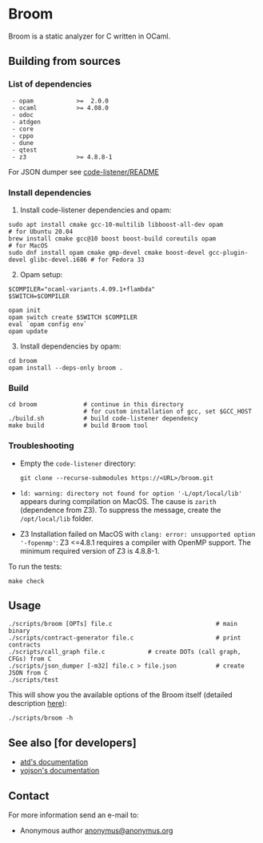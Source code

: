 # Broom

Broom is a static analyzer for C written in OCaml.

## Building from sources

### List of dependencies
     - opam            >=  2.0.0
     - ocaml           >= 4.08.0
     - odoc
     - atdgen
     - core
     - cppo
     - dune
     - qtest
     - z3              >= 4.8.8-1

For JSON dumper see [code-listener/README](https://github.com/kdudka/predator/blob/master/README.md)

### Install dependencies

1. Install code-listener dependencies and opam:
  ```
  sudo apt install cmake gcc-10-multilib libboost-all-dev opam                              # for Ubuntu 20.04
  brew install cmake gcc@10 boost boost-build coreutils opam                                # for MacOS
  sudo dnf install opam cmake gmp-devel cmake boost-devel gcc-plugin-devel glibc-devel.i686 # for Fedora 33
  ```
2. Opam setup:
  ```
  $COMPILER="ocaml-variants.4.09.1+flambda"
  $SWITCH=$COMPILER
  
  opam init
  opam switch create $SWITCH $COMPILER
  eval `opam config env`
  opam update
  ```
3. Install dependencies by opam:
  ```
  cd broom
  opam install --deps-only broom .
  ```

### Build
```
cd broom             # continue in this directory
                     # for custom installation of gcc, set $GCC_HOST
./build.sh           # build code-listener dependency
make build           # build Broom tool
```

### Troubleshooting

* Empty the `code-listener` directory:
  ```
  git clone --recurse-submodules https://<URL>/broom.git
  ```
* `ld: warning: directory not found for option '-L/opt/local/lib'` appears
  during compilation on MacOS. The cause is `zarith` (dependence from Z3).
  To suppress the message, create the `/opt/local/lib` folder.

* Z3 Installation failed on MacOS with `clang: error: unsupported option '-fopenmp'`:
  Z3 <=4.8.1 requires a compiler with OpenMP support. The minimum required
  version of Z3 is 4.8.8-1.

To run the tests:
```
make check
```
## Usage
```
./scripts/broom [OPTs] file.c                             # main binary
./scripts/contract-generator file.c                       # print contracts
./scripts/call_graph file.c            # create DOTs (call graph, CFGs) from C
./scripts/json_dumper [-m32] file.c > file.json           # create JSON from C
./scripts/test
```

This will show you the available options of the Broom itself
(detailed description [here](options.md)):

```
./scripts/broom -h
```

## See also [for developers]
   * [atd's documentation](http://atd.readthedocs.io/en/latest/)
   * [yojson's documentation](https://docs.mirage.io/yojson/Yojson/index.html)

## Contact
For more information send an e-mail to:

* Anonymous author <anonymus@anonymus.org>
